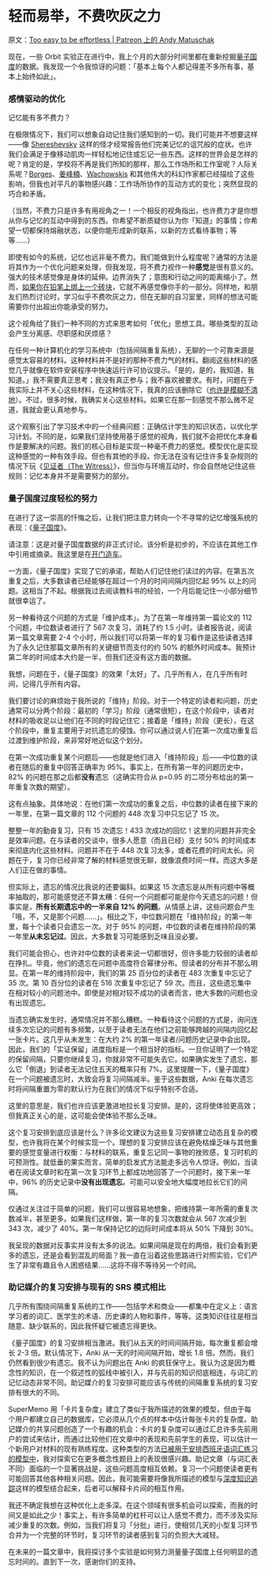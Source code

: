 # 轻而易举，不费吹灰之力

原文：[Too easy to be effortless | Patreon 上的 Andy Matuschak](https://www.patreon.com/posts/too-easy-to-be-49250309)

现在，一些 Orbit 实验正在进行中，我上个月的大部分时间里都在重新挖掘[量子国度](https://quantum.country/)的数据。我发现一个令我惊讶的问题：「基本上每个人都记得差不多所有事，基本上始终如此」。

### 感情驱动的优化

记忆能有多不费力？

在极限情况下，我们可以想象自动记住我们感知到的一切。我们可能并不想要这样——像 [Shereshevsky](https://en.wikipedia.org/wiki/Solomon_Shereshevsky) 这样的怪才经常报告他们完美记忆的诅咒般的症状。也许我们会满足于像移动肌肉一样轻松地记住或忘记一些东西。这样的世界会是怎样的呢？肯定的是，学校将不再是我们所知的那样，那么工作场所和工作室呢？人际关系呢？[Borges](https://en.wikipedia.org/wiki/Funes_the_Memorious)、[姜峰楠](https://en.wikipedia.org/wiki/The_Truth_of_Fact,_the_Truth_of_Feeling)、[Wachowskis](https://en.wikipedia.org/wiki/The_matrix) 和其他伟大的科幻作家都已经描绘了这些影响，但我也对平凡的事物感兴趣：工作场所协作的互动方式的变化；突然显现的巧合和矛盾。

（当然，不费力只是许多有用视角之一！一个相反的视角指出，也许费力才是你想从你与记忆的互动中得到的东西。你希望不断质疑你认为你「知道」的事情；你希望一切都保持熔融状态，以便你能形成新的联系，以新的方式看待事物；等等......）

即使有如今的系统，记忆也远非毫不费力。我们能做到什么程度呢？通常的方法是将其作为一个优化问题来处理，但我发现，将不费力视作一种**感觉**是很有意义的。强大的技术感觉像是身体的延伸。边界消失了；意图和行动之间的距离缩小了。然而，[如果你在铅笔上绑上一个砖块](https://www.dougengelbart.org/content/view/224/217/#6c)，它就不再感觉像你手的一部分。同样地，和朋友们热烈讨论时，学习似乎不费吹灰之力，但在无聊的自习室里，同样的想法可能需要你付出超出你能承受的努力。

这个视角给了我们一种不同的方式来思考如何「优化」思想工具。哪些类型的互动会产生分离感、尽职感和厌烦感？

在任何一种计算机化的学习系统中（包括间隔重复系统），无聊的一个可靠来源是感觉太容易的材料。这种材料并不是好的那种不费力气的材料。翻阅这些材料的感觉几乎就像在软件安装程序中快速运行许可协议提示。「是的，是的，我知道，我知道。」我不需要真正思考；我没有真正参与；我不喜欢被要求。有时，问题在于我实际上并不关心这些材料，在这种情况下，我真的应该删除它（[也许是模糊不清地](https://www.patreon.com/posts/skip-exponential-40672377)）。不过，很多时候，我确实关心这些材料。如果它在那一刻感觉不那么微不足道，我就会更认真地参与。

这个观察引出了学习技术中的一个经典问题：正确估计学生的知识状态，以优化学习计划。不同的是，如果我们坚持使用基于感觉的视角，我们就不会把优化本身看作是要解决的问题。我们的核心目标是实现一种毫不费力的感觉。模型优化是实现这种感觉的一种有效手段。但也有其他的手段。你无法在没有记住许多复杂规则的情况下玩《[见证者（The Witress）](http://the-witness.net/)》，但当你与环境互动时，你会自然地记住这些规则：记忆本身并不是需要努力的部分。

### **量子国度过度轻松的努力**

在进行了这一崇高的忏悔之后，让我们把注意力转向一个不寻常的记忆增强系统的表现：《[量子国度](https://quantum.country/)》。

请注意：这是对量子国度数据的非正式讨论。该分析是初步的，不应该在其他工作中引用或摘录。我这里是在[开门造车](https://notes.andymatuschak.org/Work_with_the_garage_door_up)。

一方面，《量子国度》实现了它的承诺，帮助人们记住他们读过的内容。在第五次重复之后，大多数读者已经能够在超过一个月的时间间隔内回忆起 95% 以上的问题。这相当了不起。根据我过去阅读教科书的经验，一个月后能记住一小部分细节就很幸运了。

另一种看待这个问题的方式是「维护成本」。为了在第一年维持第一篇论文的 112 个问题，中位数读者进行了 567 次复习，消耗了约 1.5 小时。读者报告说，阅读第一篇文章需要 2-4 个小时，所以我们可以将第一年的复习看作是这些读者选择为了永久记住那篇文章所有的关键细节而支付的约 50% 的额外时间成本。我预计第二年的时间成本大约是一半，但我们还没有这方面的数据。

我想，问题在于，《量子国度》的效果「太好」了。几乎所有人，在几乎所有时间，记得几乎所有内容。

我们要讨论的麻烦始于我所说的「维持」阶段。对于一个特定的读者和问题，历史通常可以分两个阶段：最初的「学习」阶段（通常很短），在这个阶段中，读者对材料的吸收足以让他们在不同的时段记住它；接着是「维持」阶段（更长），在这个阶段中，重复主要用于对抗遗忘的侵蚀。你可以通过说人们在第一次成功重复后过渡到维护阶段，来非常好地近似这个划分。

在第一次成功重复某个问题后——也就是他们进入「维持阶段」后——中位数的读者在随后的重复中回答正确率为 95%。事实上，在所有第一年的问题历史中，82% 的问题在那之后都**没有**遗忘（这确实符合从 p=0.95 的二项分布给出的第一年重复次数的期望）。

这有点抽象。具体地说：在他们第一次成功的重复之后，中位数的读者在接下来的一年里，在第一篇文章的 112 个问题的 448 次复习中只忘记了 15 次。

整整一年的勤奋复习，只有 15 次遗忘！433 次成功的回忆！这里的问题并非完全是效率问题。在与读者的交谈中，很多人愿意（而且已经）支付 50% 的时间成本来彻底内化这些材料。问题并不在于 448 次复习太多，或者花费的时间太长。问题在于，复习你已经非常了解的材料感觉很无聊，就像浪费时间一样。而这大多是人们正在做的事情。

但实际上，遗忘的情况比我说的还要偏斜。如果这 15 次遗忘是从所有问题中等概率抽取的，那可能感觉还不算太糟：任何一个问题都可能是你今天遗忘的问题！但事实是，**所有长期遗忘中的一半来自 12% 的问题**。从情感上讲，这些问题会产生「哦，不，又是那个问题......」。相比之下，中位数问题在「维持阶段」的第一年里，每十个读者只会遗忘一次。对于 95% 的问题，中位数的读者在维持阶段的第一年里**从未忘记过**。因此，大多数复习可能感到乏味且没必要。

我们可能会担心，也许对中位数的读者来说一切都很好，但许多能力较弱的读者却在挣扎。毕竟，他们的遗忘在问题中高度符合幂律分布。但读者的分布并不那么明显。在第一年的维持阶段中，我们的第 25 百分位的读者在 483 次重复中忘记了 35 次。第 10 百分位的读者在 516 次重复中忘记了 59 次。而且，这些遗忘集中在相对较小的问题池中。即使是对相对较不成功的读者而言，绝大多数的问题也没有出现遗忘。

当遗忘确实发生时，通常情况并不那么糟糕。一种看待这个问题的方式是，询问连续多次忘记的问题有多频繁，以至于读者无法在他们之前能够跨越的间隔内回忆起一张卡片。这几乎从未发生：在大约 2% 的第一年读者/问题历史记录中会出现。因此，我们的「实证保留」进度指标是一个相当好的指标。一旦你证明了一个特定的保留间隔，只要你继续复习，你就非常不可能失去它。如果确实发生了遗忘，那么它「倒退」到读者无法记住五天的概率只有 7%。这里提醒一下，《量子国度》在一个问题被遗忘时，大致会将复习间隔减半。鉴于这些数据，Anki 在每次遗忘时将间隔重置为零的默认行为在我们的情况下似乎特别不合适。

这里的意思是，我们也许应该更激进地拉长复习安排。是的，这将使体验更高效；但我真正关心的是，这可能会使体验不那么乏味。

这个复习安排到底应该是什么？许多论文建议为这些复习安排建立动态且复杂的模型，也许我将在某个时候实现一个。理想的复习安排应该在避免枯燥乏味与其他重要的感觉变量进行权衡：与材料的联系，重复忘记同一事物的挫败感，复习时机的可预测性。就低垂的果实而言，简单的启发式方法能走多远令人惊讶。例如，当读者在阅读文章时和在第一次复习环节上都成功地回答了一个问题时，接下来一年中，96% 的历史记录中**没有出现遗忘**。可能可以安全地大幅度地拉长它们的间隔。

仅通过关注过于简单的问题，我们可以很容易地想象，把维持第一年所需的重复次数减半，甚至更多。如果我们这样做，第一年的复习次数就会从 567 次减少到 343 次，减少了 40%。第一年保持记忆的边际时间成本将从 50% 下降到 30%。

我呈现的数据对反事实并没有太多的说法。如果间隔是现在的两倍，我们会看到更多的遗忘，还是会看到混乱的局面？我一直在沿着这些思路进行对照实验，它们产生了非常有趣且令人困惑结果......这将不得不等待另一个时间。

### **助记媒介的复习安排与现有的 SRS 模式相比**

几乎所有围绕间隔重复系统的工作——包括学术和商业——都集中在定义上：语言学习者的词汇、医学生的术语、历史课的人物和事件，等等。这类知识往往是相当随意、缺少联系的，因此我怀疑它被遗忘得更快。

《量子国度》的复习安排相当激进。我们从五天的时间间隔开始，每次重复都会增长 2-3 倍。默认情况下，Anki 从一天的时间间隔开始，增长 1.8 倍。然而，我们仍然看到很少有遗忘。我不认为问题出在 Anki 的疯狂保守上。我认为这是因为概念性的知识，在一个叙述性的弧线中被引入，并与先前的知识彻底相连，与词汇的记忆动态非常不同。助记媒介的复习安排可能应该与传统的间隔重复系统的复习安排有很大的不同。

SuperMemo 用「卡片复杂度」建立了类似于我所描述的效果的模型，但由于每个用户都建立自己的数据库，它必须从几个点的样本中估计每张卡片的复杂度。助记媒介的共享问题创造了一个有趣的机会：卡片的复杂度可以通过汇总许多先前用户的尝试来估计，而通过比较他们在文章中的表现和先前学生的表现，可以估计一个新用户对材料的现有熟练程度。这种类型的方法[已被用于安排西班牙语词汇练习的模型中](https://citeseerx.ist.psu.edu/viewdoc/download?doi=10.1.1.697.3755&rep=rep1&type=pdf)，我对探索它在更多概念性题目上的表现很感兴趣。助记文章（与词汇表不同）面临的一个显著挑战是，这些问题高度相互依赖。复习一个问题使读者更有可能回答其他各种相关问题。因此，我可能需要将像我所描述的模型与[深度知识追踪](https://arxiv.org/pdf/1506.05908)这样的模型结合起来，后者可以解释卡片间的相互作用。

我还不确定我想在这种优化上走多深。在这个领域有很多机会可以探索，而我的时间又是如此之少！事实上，有许多简单的杠杆可以让人感觉不费力，而不涉及实际减少重复的次数。例如，当我们将复习「分批」进行，使相邻几天的小型复习环节合并为一个完整的环节时，复习环节的读者感到复习的负担大大减轻。

在未来的一篇文章中，我将探讨多个实验是如何努力测量量子国度上任何明显的遗忘时间的。直到下一次，感谢你们的支持。